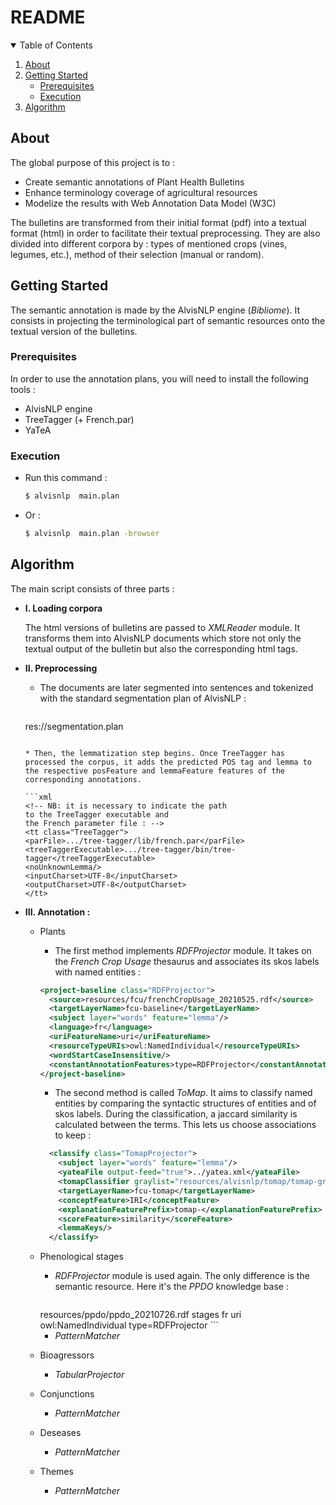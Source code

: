 # README


<details open="open">
  <summary>Table of Contents</summary>
  <ol>
    <li>
      <a href="#about">About</a>
    </li>
    <li>
      <a href="#getting-started">Getting Started</a>
      <ul>
        <li><a href="#prerequisites">Prerequisites</a></li>
        <li><a href="#execution">Execution</a></li>
      </ul>
    </li>
    <li><a href="#algorithm">Algorithm</a></li>
  </ol>
</details>


## About

The global purpose of this project is to :
* Create semantic annotations of Plant Health Bulletins
* Enhance terminology coverage of agricultural resources
* Modelize the results with Web Annotation Data Model (W3C)


The bulletins are transformed from their initial format (pdf) into a textual format (html) in order to facilitate their textual preprocessing. They are also divided into different corpora by : types of mentioned crops (vines, legumes, etc.), method of their selection (manual or random).


## Getting Started

The semantic annotation is made by the AlvisNLP engine (*Bibliome*). It consists in projecting the terminological part of semantic resources onto the textual version of the bulletins.

### Prerequisites

In order to use the annotation plans, you will need to install the following tools :
* AlvisNLP engine
* TreeTagger (+ French.par)
* YaTeA

### Execution

* Run this command :
  ```sh
  $ alvisnlp  main.plan
  ```
* Or :
  ```sh
  $ alvisnlp  main.plan -browser
  ```

## Algorithm

The main script consists of three parts :

* **I. Loading corpora**

  The html versions of bulletins are passed to *XMLReader* module. It transforms them into AlvisNLP documents which store not only the textual output of the bulletin but also the corresponding html tags.


* **II. Preprocessing**
  * The documents are later segmented into sentences and tokenized with the standard segmentation plan of AlvisNLP :

    ```xml
  <import>res://segmentation.plan</import>
    ```

  * Then, the lemmatization step begins. Once TreeTagger has processed the corpus, it adds the predicted POS tag and lemma to the respective posFeature and lemmaFeature features of the corresponding annotations.

  ```xml
  <!-- NB: it is necessary to indicate the path
  to the TreeTagger executable and
  the French parameter file : -->
  <tt class="TreeTagger">
    <parFile>.../tree-tagger/lib/french.par</parFile>
    <treeTaggerExecutable>.../tree-tagger/bin/tree-tagger</treeTaggerExecutable>
    <noUnknownLemma/>
    <inputCharset>UTF-8</inputCharset>
    <outputCharset>UTF-8</outputCharset>
  </tt>
  ```


* **III. Annotation :**

  * Plants
    * The first method implements *RDFProjector* module. It takes on the *French Crop Usage* thesaurus and associates its skos labels with named entities :

    ```xml
    <project-baseline class="RDFProjector">
      <source>resources/fcu/frenchCropUsage_20210525.rdf</source>
      <targetLayerName>fcu-baseline</targetLayerName>
      <subject layer="words" feature="lemma"/>
      <language>fr</language>
      <uriFeatureName>uri</uriFeatureName>
      <resourceTypeURIs>owl:NamedIndividual</resourceTypeURIs>
      <wordStartCaseInsensitive/>
      <constantAnnotationFeatures>type=RDFProjector</constantAnnotationFeatures>
    </project-baseline>
    ```
    * The second method is called *ToMap*. It aims to classify named entities by comparing the syntactic structures of entities and of skos labels. During the classification, a jaccard similarity is calculated between the terms. This lets us choose associations to keep :
    ```xml
      <classify class="TomapProjector">
        <subject layer="words" feature="lemma"/>
        <yateaFile output-feed="true">../yatea.xml</yateaFile>
        <tomapClassifier graylist="resources/alvisnlp/tomap/tomap-graylist.txt" >resources/alvis/tomap/frenchCropUsage_20210525.tomap</tomapClassifier>
        <targetLayerName>fcu-tomap</targetLayerName>
        <conceptFeature>IRI</conceptFeature>
        <explanationFeaturePrefix>tomap-</explanationFeaturePrefix>
        <scoreFeature>similarity</scoreFeature>
        <lemmaKeys/>
      </classify>
      ```

  * Phenological stages
    * *RDFProjector* module is used again. The only difference is the semantic resource. Here it's the *PPDO* knowledge base :

      ```xml
    <project-stages class="RDFProjector">
      <source>resources/ppdo/ppdo_20210726.rdf</source>
      <targetLayerName>stages</targetLayerName>
      <subject layer="words" feature="lemma"/>
      <language>fr</language>
      <uriFeatureName>uri</uriFeatureName>
      <resourceTypeURIs>owl:NamedIndividual</resourceTypeURIs>
      <wordStartCaseInsensitive/>
      <constantAnnotationFeatures>type=RDFProjector</constantAnnotationFeatures>
    </project-stages>
    ```

    * *PatternMatcher*

  * Bioagressors
    * *TabularProjector*

  * Conjunctions
    * *PatternMatcher*

  * Deseases
    * *PatternMatcher*

  * Themes
    * *PatternMatcher*
